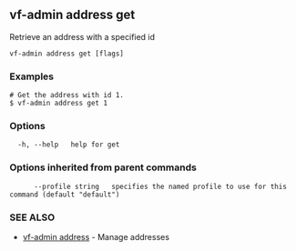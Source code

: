 ## vf-admin address get

Retrieve an address with a specified id

```
vf-admin address get [flags]
```

### Examples

```
# Get the address with id 1.
$ vf-admin address get 1

```

### Options

```
  -h, --help   help for get
```

### Options inherited from parent commands

```
      --profile string   specifies the named profile to use for this command (default "default")
```

### SEE ALSO

* [vf-admin address](vf-admin_address.md)	 - Manage addresses

